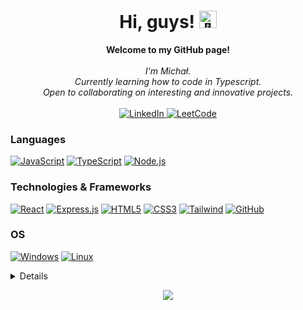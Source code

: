 <h1 align="center">Hi, guys! <img src="https://github.com/wervlad/wervlad/assets/24524555/766d336d-b87d-44ba-807c-c51de2bc6b4d" width="28px" alt="👋"></h1>

<p align="center">
    <b>Welcome to my GitHub page!</b><br><br>
    <i>
        I'm Michał.<br>
        Currently learning how to code in Typescript.<br>
        Open to collaborating on interesting and innovative projects.<br>
    </i><br>
    <a href="https://www.linkedin.com/in/michalkornela/">
        <img src="https://img.shields.io/badge/LinkedIn-blue?style=flat-square&logo=linkedin" alt="LinkedIn">
    </a>
    <a href="https://leetcode.com/TheM-Dev/">
        <img src="https://img.shields.io/badge/LeetCode-blue?style=flat-square&logo=LeetCode" alt="LeetCode">
    </a>
</p>

### Languages
[![JavaScript](https://img.shields.io/badge/javascript-black?style=for-the-badge&logo=javascript)](https://github.com/them-dev)
[![TypeScript](https://img.shields.io/badge/typescript-black?style=for-the-badge&logo=typescript)](https://github.com/them-dev)
[![Node.js](https://img.shields.io/badge/node-black?style=for-the-badge&logo=node)](https://github.com/them-dev)

### Technologies & Frameworks
[![React](https://img.shields.io/badge/react-black?style=for-the-badge&logo=react)](https://github.com/wervlad)
[![Express.js](https://img.shields.io/badge/express-black?style=for-the-badge&logo=express)](https://github.com/them-dev)
[![HTML5](https://img.shields.io/badge/html5-black?style=for-the-badge&logo=html5)](https://github.com/them-dev)
[![CSS3](https://img.shields.io/badge/css3-black?style=for-the-badge&logo=css3)](https://github.com/them-dev)
[![Tailwind](https://img.shields.io/badge/tailwind-black?style=for-the-badge&logo=tailwind)](https://github.com/them-dev)
[![GitHub](https://img.shields.io/badge/github-black?style=for-the-badge&logo=github)](https://github.com/them-dev)

### OS
[![Windows](https://img.shields.io/badge/Windows-black?style=for-the-badge&logo=Windows)](https://github.com/them-dev)
[![Linux](https://img.shields.io/badge/linux-black?style=for-the-badge&logo=Linux)](https://github.com/them-dev)

<details>
<p align="center">
  <a href="https://github.com/them-dev">
    <img src="http://github-profile-summary-cards.vercel.app/api/cards/profile-details?username=them-dev&theme=transparent" />
  </a>
  <a href="https://github.com/them-dev">
    <img src="https://github-readme-streak-stats.herokuapp.com/?user=them-dev&hide_border=true&card_width=338&theme=transparent" />
  </a>
  <a href="https://github.com/them-dev">
    <img src="http://github-profile-summary-cards.vercel.app/api/cards/stats?username=them-dev&theme=transparent" />
  </a>
  <a href="https://github.com/them-dev">
    <img src="https://github-readme-stats.vercel.app/api/top-langs/?username=them-dev&langs_count=10&exclude_repo=&hide=jupyter%20notebook,vim%20script,cmake,makefile,batchfile,emacs%20lisp,css,html&layout=default&card_width=699&hide_border=true&theme=transparent" />
  </a>
</p>
</details>

<p align="center">
  <a href="https://github.com/them-dev">
    <img src="https://komarev.com/ghpvc/?username=them-dev&color=blue&style=flat)" />
  </a>
</p>
<!--

- 🔭 I’m currently working on ...
- 🌱 I’m currently learning ...
- 👯 I’m looking to collaborate on ...
- 🤔 I’m looking for help with ...
- 💬 Ask me about ...
- 📫 How to reach me: ...
- 😄 Pronouns: ...
- ⚡ Fun fact: ...
-->
